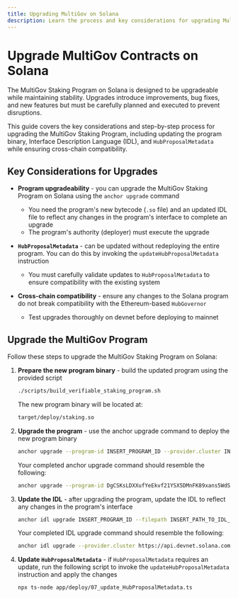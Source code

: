 ```yaml
---
title: Upgrading MultiGov on Solana
description: Learn the process and key considerations for upgrading MultiGov on Solana, ensuring system integrity and careful planning across cross-chain components.
---
```


# Upgrade MultiGov Contracts on Solana

The MultiGov Staking Program on Solana is designed to be upgradeable while maintaining stability. Upgrades introduce improvements, bug fixes, and new features but must be carefully planned and executed to prevent disruptions. 

This guide covers the key considerations and step-by-step process for upgrading the MultiGov Staking Program, including updating the program binary, Interface Description Language (IDL), and `HubProposalMetadata` while ensuring cross-chain compatibility.

## Key Considerations for Upgrades

- **Program upgradeability** - you can upgrade the MultiGov Staking Program on Solana using the `anchor upgrade` command 
    - You need the program's new bytecode (`.so` file) and an updated IDL file to reflect any changes in the program's interface to complete an upgrade
    - The program's authority (deployer) must execute the upgrade

- **`HubProposalMetadata`** - can be updated without redeploying the entire program. You can do this by invoking the `updateHubProposalMetadata` instruction
    - You must carefully validate updates to `HubProposalMetadata` to ensure compatibility with the existing system

- **Cross-chain compatibility** - ensure any changes to the Solana program do not break compatibility with the Ethereum-based `HubGovernor` 
    - Test upgrades thoroughly on devnet before deploying to mainnet

## Upgrade the MultiGov Program

Follow these steps to upgrade the MultiGov Staking Program on Solana:

1. **Prepare the new program binary** - build the updated program using the provided script

    ```bash
    ./scripts/build_verifiable_staking_program.sh
    ```

    The new program binary will be located at:

    ```bash
    target/deploy/staking.so
    ```

2. **Upgrade the program** - use the anchor upgrade command to deploy the new program binary

    ```bash
    anchor upgrade --program-id INSERT_PROGRAM_ID --provider.cluster INSERT_CLUSTER_URL INSERT_PATH_TO_PROGRAM_BINARY
    ```

    Your completed anchor upgrade command should resemble the following:
    ```bash
    anchor upgrade --program-id DgCSKsLDXXufYeEkvf21YSX5DMnFK89xans5WdSsUbeY --provider.cluster https://api.devnet.solana.com ./target/deploy/staking.so
    ```

3. **Update the IDL** - after upgrading the program, update the IDL to reflect any changes in the program's interface

    ```bash
    anchor idl upgrade INSERT_PROGRAM_ID --filepath INSERT_PATH_TO_IDL_FILE
    ```

    Your completed IDL upgrade command should resemble the following:
    ```bash
    anchor idl upgrade --provider.cluster https://api.devnet.solana.com --filepath ./target/idl/staking.json DgCSKsLDXXufYeEkvf21YSX5DMnFK89xans5WdSsUbeY
    ```

4. **Update `HubProposalMetadata`** - if `HubProposalMetadata` requires an update, run the following script to invoke the `updateHubProposalMetadata` instruction and apply the changes

    ```bash
    npx ts-node app/deploy/07_update_HubProposalMetadata.ts
    ```

